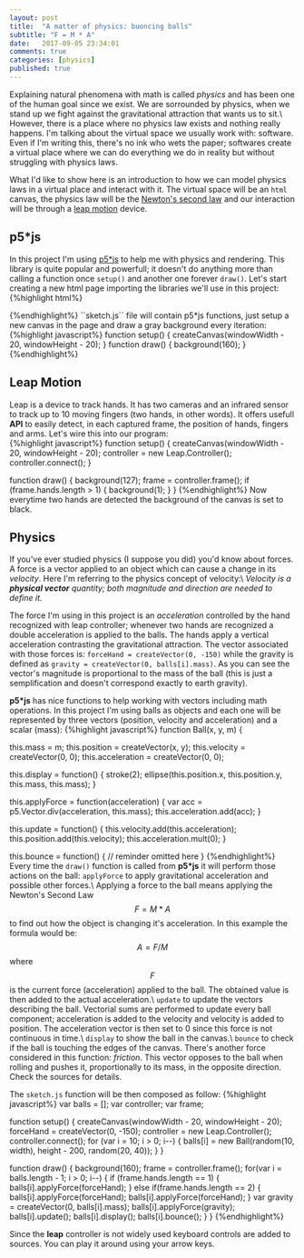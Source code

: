 ```yaml
---
layout: post
title:  "A matter of physics: buoncing balls"
subtitle: "F = M * A"
date:   2017-09-05 23:34:01
comments: true
categories: [physics]
published: true
---
```


Explaining natural phenomena with math is called *physics* and has been one of the human goal since we exist. We are sorrounded by physics, when we stand up we fight against the gravitational attraction that wants us to sit.\\
However, there is a place where no physics law exists and nothing really happens. I'm talking about the virtual space we usually work with: software. Even if I'm writing this, there's no ink who wets the paper; softwares create a virtual place where we can do everything we do in reality but without struggling with physics laws.

What I'd like to show here is an introduction to how we can model physics laws in a virtual place and interact with it. The virtual space will be an `html` canvas, the physics law will be the [Newton's second law](https://en.wikipedia.org/wiki/Newton%27s_laws_of_motion) and our interaction will be through a [leap motion](https://www.leapmotion.com/) device.

## p5*js
In this project I'm using [p5*js](https://p5js.org/) to help me with physics and rendering. This library is quite popular and powerfull; it doesn't do anything more than calling a function once `setup()` and another one forever `draw()`. 
Let's start creating a new html page importing the libraries we'll use in this project:
{%highlight html%}
<!DOCTYPE html>
<html>
   <head>
      <script src="https://js.leapmotion.com/leap-0.6.4.js"></script>
      <script src="https://cdnjs.cloudflare.com/ajax/libs/p5.js/0.5.11/p5.js"></script>
      <script src="ball.js"></script>
      <script src="sketch.js"></script>
      <title>Sketch</title>
    </head>
</html>
{%endhighlight%}
``sketch.js`` file will contain p5*js functions, just setup a new canvas in the page and draw a gray background every iteration:
{%highlight javascript%}
function setup() {
   createCanvas(windowWidth - 20, windowHeight - 20);
}
function draw() {
   background(160);
}
{%endhighlight%}

## Leap Motion
Leap is a device to track hands. It has two cameras and an infrared sensor to track up to 10 moving fingers (two hands, in other words). It offers usefull **API** to easily detect, in each captured frame, the position of hands, fingers and arms. Let's wire this into our program:      
{%highlight javascript%}
function setup() {
   createCanvas(windowWidth - 20, windowHeight - 20);
   controller = new Leap.Controller();
   controller.connect();
}

function draw() {
   background(127);
   frame = controller.frame();
   if (frame.hands.length > 1) {
      background(1);
   }
}
{%endhighlight%}
Now everytime two hands are detected the background of the canvas is set to black.

## Physics
If you've ever studied physics (I suppose you did) you'd know about forces. A force is a vector applied to an object which can cause a change in its *velocity*. Here I'm referring to the physics concept of velocity:\\
*Velocity is a **physical vector** quantity; both magnitude and direction are needed to define it.*

The force I'm using in this project is an *acceleration* controlled by the hand recognized with leap controller; whenever two hands are recognized a double acceleration is applied to the balls. The hands apply a vertical acceleration contrasting the gravitational attraction. The vector associated with those forces is: `forceHand = createVector(0, -150)` while the gravity is defined as `gravity = createVector(0, balls[i].mass)`. As you can see the vector's magnitude is proportional to the mass of the ball (this is just a semplification and doesn't correspond exactly to earth gravity).  

**p5*js** has nice functions to help working with vectors including math operations. In this project I'm using balls as objects and each one will be represented by three vectors (position, velocity and acceleration) and a scalar (mass):
{%highlight javascript%}
function Ball(x, y, m) {

   this.mass = m;
   this.position = createVector(x, y);
   this.velocity = createVector(0, 0);
   this.acceleration = createVector(0, 0);

   this.display = function() {
      stroke(2);
      ellipse(this.position.x, this.position.y, this.mass, this.mass);
   }

   this.applyForce = function(acceleration) {
      var acc = p5.Vector.div(acceleration, this.mass);
      this.acceleration.add(acc);
   }

  this.update = function() {
      this.velocity.add(this.acceleration);
      this.position.add(this.velocity);
      this.acceleration.mult(0);
   }

   this.bounce = function() {
      // reminder omitted here
   }
{%endhighlight%}
Every time the `draw()` function is called from **p5*js** it will perform those actions on the ball:
`applyForce` to apply gravitational acceleration and possible other forces.\\
   Applying a force to the ball means applying the Newton's Second Law $$ F=M*A $$ to find out how the object is changing it's acceleration. In this example the formula would be: $$ A=F/M $$ where $$ F $$ is the current force (acceleration) applied to the ball. The obtained value is then added to the actual acceleration.\\
`update` to update the vectors describing the ball.
   Vectorial sums are performed to update every ball component; acceleration is added to the velocity and velocity is added to position. The acceleration vector is then set to 0 since this force is not continuous in time.\\
`display` to show the ball in the canvas.\\
`bounce` to check if the ball is touching the edges of the canvas.
   There's another force considered in this function: *friction*. This vector opposes to the ball when rolling and pushes it, proportionally to its mass, in the opposite direction. Check the sources for details.

The `sketch.js` function will be then composed as follow:
{%highlight javascript%}
var balls = [];
var controller;
var frame;

function setup() {
   createCanvas(windowWidth - 20, windowHeight - 20);
   forceHand = createVector(0, -150);
   controller = new Leap.Controller();
   controller.connect();
   for (var i = 10; i > 0; i--) {
      balls[i] = new Ball(random(10, width), height - 200, random(20, 40));
   }
}
 
function draw() {
   background(160);
   frame = controller.frame();
   for(var i = balls.length - 1; i > 0; i--) {
      if (frame.hands.length == 1) {
         balls[i].applyForce(forceHand);
      } else if(frame.hands.length == 2) {
         balls[i].applyForce(forceHand);
         balls[i].applyForce(forceHand);
      }
      var gravity = createVector(0, balls[i].mass);
      balls[i].applyForce(gravity);
      balls[i].update();
      balls[i].display();
      balls[i].bounce();
   }
}
{%endhighlight%}

Since the **leap** controller is not widely used keyboard controls are added to sources. You can play it around using your arrow keys.  